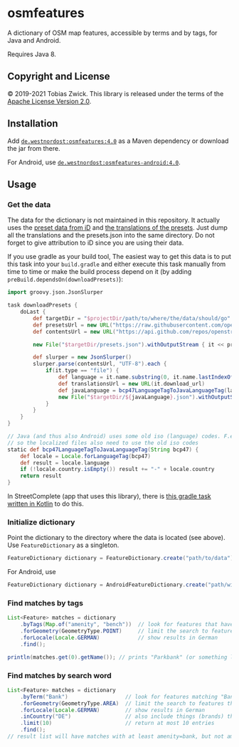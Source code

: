 # osmfeatures

A dictionary of OSM map features, accessible by terms and by tags, for Java and Android.

Requires Java 8.

## Copyright and License

© 2019-2021 Tobias Zwick. This library is released under the terms of the [Apache License Version 2.0](http://www.apache.org/licenses/LICENSE-2.0.txt).

## Installation

Add [`de.westnordost:osmfeatures:4.0`](https://mvnrepository.com/artifact/de.westnordost/osmfeatures/4.0/) as a Maven dependency or download the jar from there.

For Android, use [`de.westnordost:osmfeatures-android:4.0`](https://mvnrepository.com/artifact/de.westnordost/osmfeatures-android/4.0/).

## Usage

### Get the data

The data for the dictionary is not maintained in this repository.
It actually uses the [preset data from iD](https://github.com/openstreetmap/id-tagging-schema/blob/main/dist/presets.json) and [the translations of the presets](https://github.com/openstreetmap/id-tagging-schema/tree/main/dist/translations).
Just dump all the translations and the presets.json into the same directory.
Do not forget to give attribution to iD since you are using their data.

If you use gradle as your build tool, The easiest way to get this data is to put this task into your `build.gradle` and either execute this task manually from time to time or make the build process depend on it (by adding `preBuild.dependsOn(downloadPresets)`):

```groovy
import groovy.json.JsonSlurper

task downloadPresets {
    doLast {
        def targetDir = "$projectDir/path/to/where/the/data/should/go"
        def presetsUrl = new URL("https://raw.githubusercontent.com/openstreetmap/id-tagging-schema/main/dist/presets.json")
        def contentsUrl = new URL("https://api.github.com/repos/openstreetmap/id-tagging-schema/contents/dist/translations")

        new File("$targetDir/presets.json").withOutputStream { it << presetsUrl.openStream() }

        def slurper = new JsonSlurper()
        slurper.parse(contentsUrl, "UTF-8").each {
            if(it.type == "file") {
                def language = it.name.substring(0, it.name.lastIndexOf("."))
                def translationsUrl = new URL(it.download_url)
                def javaLanguage = bcp47LanguageTagToJavaLanguageTag(language)
                new File("$targetDir/${javaLanguage}.json").withOutputStream { it << translationsUrl.openStream() }
            }
        }
    }
}

// Java (and thus also Android) uses some old iso (language) codes. F.e. id -> in etc.
// so the localized files also need to use the old iso codes
static def bcp47LanguageTagToJavaLanguageTag(String bcp47) {
    def locale = Locale.forLanguageTag(bcp47)
    def result = locale.language
    if (!locale.country.isEmpty()) result += "-" + locale.country
    return result
}
```

In StreetComplete (app that uses this library), there is [this gradle task written in Kotlin](https://github.com/streetcomplete/StreetComplete/blob/master/buildSrc/src/main/java/UpdatePresetsTask.kt) to do this.

### Initialize dictionary

Point the dictionary to the directory where the data is located (see above). Use `FeatureDictionary` as a singleton.
```java
FeatureDictionary dictionary = FeatureDictionary.create("path/to/data"));
```

For Android, use
```java
FeatureDictionary dictionary = AndroidFeatureDictionary.create("path/within/assets/folder/to/data"));
```

### Find matches by tags
```java
List<Feature> matches = dictionary
    .byTags(Map.of("amenity", "bench"))  // look for features that have the given tags
    .forGeometry(GeometryType.POINT)     // limit the search to features that may be points
    .forLocale(Locale.GERMAN)            // show results in German
    .find();

println(matches.get(0).getName()); // prints "Parkbank" (or something like this)
```

### Find matches by search word

```java
List<Feature> matches = dictionary
    .byTerm("Bank")                  // look for features matching "Bank"
    .forGeometry(GeometryType.AREA)  // limit the search to features that may be areas
    .forLocale(Locale.GERMAN)        // show results in German
    .inCountry("DE")                 // also include things (brands) that only exist in Germany
    .limit(10)                       // return at most 10 entries
    .find();
// result list will have matches with at least amenity=bank, but not amenity=bench because it is a point-feature
```

